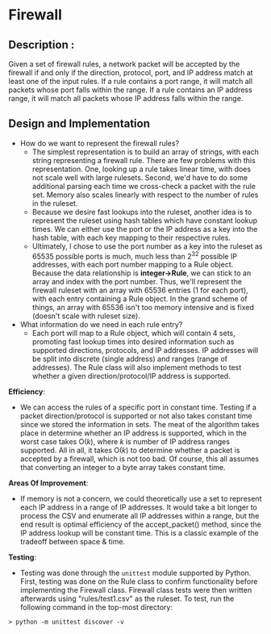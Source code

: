 # Firewall 

## Description :
Given a set of firewall rules, a network packet will be accepted by the firewall if and only if the
direction, protocol, port, and IP address match at least one of the input rules. If a rule contains
a port range, it will match all packets whose port falls within the range. If a rule contains an IP
address range, it will match all packets whose IP address falls within the range. 

## Design and Implementation
+ How do we want to represent the firewall rules?
	- The simplest representation is to build an array of strings, with each
	string representing a firewall rule. There are few problems with this representation. One, looking up a rule takes linear time, with does not scale well with large rulesets. Second, we'd have to do some additional parsing each time we cross-check a packet with the rule set. Memory also scales linearly with respect to the number of rules in the ruleset. 
	- Because we desire fast lookups into the ruleset, another idea is to represent the ruleset using hash tables which have constant lookup times. We can either use the port or the IP address as a key into the hash table, with each key mapping to their respective rules. 
	- Ultimately, I chose to use the port number as a key into the ruleset as 65535 possible ports is much, much less than 2<sup>32</sup> possible IP addresses, with each port number mapping to a Rule object. Because the data relationship is **integer->Rule**, we can stick to an array and index with the port number. Thus, we'll represent the firewall ruleset with an array with 65536 entries (1 for each port), with each entry containing a Rule object. In the grand scheme of things, an array with 65536 isn't too memory intensive and is fixed (doesn't scale with ruleset size).
+ What information do we need in each rule entry?
	- Each port will map to a Rule object, which will contain 4 sets, promoting fast lookup times into desired information such as supported directions, protocols, and IP addresses. IP addresses will be split into discrete (single address) and ranges (range of addresses). The Rule class will also implement methods to test whether a given direction/protocol/IP address is supported.

**Efficiency**:
+ We can access the rules of a specific port in constant time. Testing if a packet direction/protocol is supported or not also takes constant time since we stored the information in sets. The meat of the algorithm takes place in determine whether an IP address is supported, which in the worst case takes O(*k*), where *k* is number of IP address ranges supported. All in all, it takes O(*k*) to determine whether a packet is accepted by a firewall, which is not too bad. Of course, this all assumes that converting an integer to a byte array takes constant time.

**Areas Of Improvement**: 
+ If memory is not a concern, we could theoretically use a set to represent each IP address in a range of IP addresses. It would take a bit longer to process the CSV and enumerate all IP addresses within a range, but the end result is optimal efficiency of the accept_packet() method, since the IP address lookup will be constant time. This is a classic example of the tradeoff between space & time.

**Testing**: 
+ Testing was done through the `unittest` module supported by Python. First, testing was done on the Rule class to confirm functionality before implementing the Firewall class. Firewall class tests were then written afterwards using "rules/test1.csv" as the ruleset. To test, run the following command in the top-most directory:
```
> python -m unittest discover -v
```

